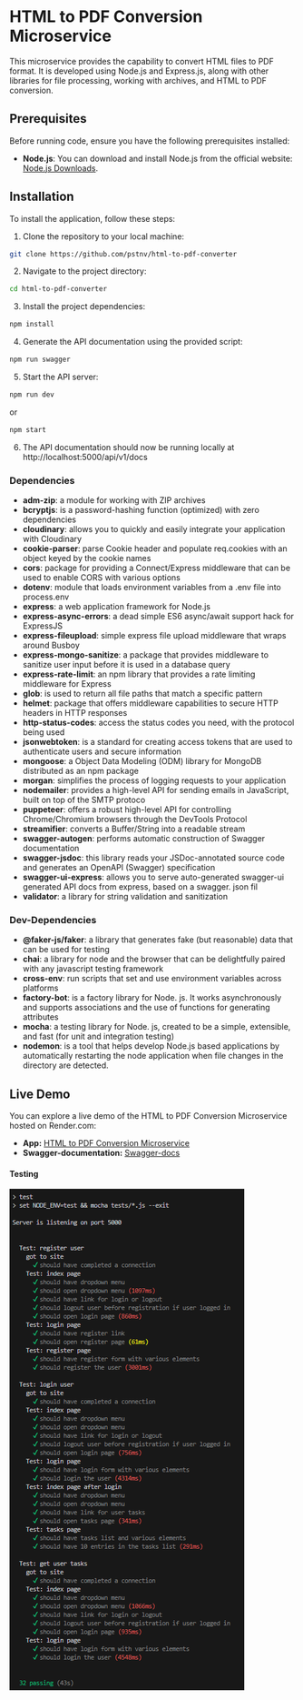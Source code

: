 # HTML to PDF Conversion Microservice

This microservice provides the capability to convert HTML files to PDF format. It is developed using Node.js and Express.js, along with other libraries for file processing, working with archives, and HTML to PDF conversion.

## Prerequisites

Before running code, ensure you have the following prerequisites installed:

-   **Node.js**: You can download and install Node.js from the official website: [Node.js Downloads](https://nodejs.org/en/download/).

## Installation

To install the application, follow these steps:

1. Clone the repository to your local machine:

```bash
git clone https://github.com/pstnv/html-to-pdf-converter
```

2. Navigate to the project directory:

```bash
cd html-to-pdf-converter
```

3. Install the project dependencies:

```bash
npm install
```

4. Generate the API documentation using the provided script:

```bash
npm run swagger
```

5. Start the API server:

```bash
npm run dev
```

or

```bash
npm start
```

6. The API documentation should now be running locally at http://localhost:5000/api/v1/docs

### Dependencies

-   **adm-zip**: a module for working with ZIP archives
-   **bcryptjs**: is a password-hashing function (optimized) with zero dependencies
-   **cloudinary**: allows you to quickly and easily integrate your application with Cloudinary
-   **cookie-parser**: parse Cookie header and populate req.cookies with an object keyed by the cookie names
-   **cors**: package for providing a Connect/Express middleware that can be used to enable CORS with various options
-   **dotenv**: module that loads environment variables from a .env file into process.env
-   **express**: a web application framework for Node.js
-   **express-async-errors**: a dead simple ES6 async/await support hack for ExpressJS
-   **express-fileupload**: simple express file upload middleware that wraps around Busboy
-   **express-mongo-sanitize**: a package that provides middleware to sanitize user input before it is used in a database query
-   **express-rate-limit**: an npm library that provides a rate limiting middleware for Express
-   **glob**: is used to return all file paths that match a specific pattern
-   **helmet**: package that offers middleware capabilities to secure HTTP headers in HTTP responses
-   **http-status-codes**: access the status codes you need, with the protocol being used
-   **jsonwebtoken**: is a standard for creating access tokens that are used to authenticate users and secure information
-   **mongoose**: a Object Data Modeling (ODM) library for MongoDB distributed as an npm package
-   **morgan**: simplifies the process of logging requests to your application
-   **nodemailer**: provides a high-level API for sending emails in JavaScript, built on top of the SMTP protoco
-   **puppeteer**: offers a robust high-level API for controlling Chrome/Chromium browsers through the DevTools Protocol
-   **streamifier**: converts a Buffer/String into a readable stream
-   **swagger-autogen**: performs automatic construction of Swagger documentation
-   **swagger-jsdoc**: this library reads your JSDoc-annotated source code and generates an OpenAPI (Swagger) specification
-   **swagger-ui-express**: allows you to serve auto-generated swagger-ui generated API docs from express, based on a swagger. json fil
-   **validator**: a library for string validation and sanitization

### Dev-Dependencies

-   **@faker-js/faker**: a library that generates fake (but reasonable) data that can be used for testing
-   **chai**: a library for node and the browser that can be delightfully paired with any javascript testing framework
-   **cross-env**: run scripts that set and use environment variables across platforms
-   **factory-bot**: is a factory library for Node. js. It works asynchronously and supports associations and the use of functions for generating attributes
-   **mocha**: a testing library for Node. js, created to be a simple, extensible, and fast (for unit and integration testing)
-   **nodemon**: is a tool that helps develop Node.js based applications by automatically restarting the node application when file changes in the directory are detected.

## Live Demo

You can explore a live demo of the HTML to PDF Conversion Microservice hosted on Render.com:

-   **App:** [HTML to PDF Conversion Microservice](https://html-to-pdf-converter-eng.onrender.com/)
-   **Swagger-documentation:** [Swagger-docs](http://localhost:5000/api/v1/docs)

#### Testing

<img src="public/assets/tests/tests log_eng.png" alt="Test Documentation" />
